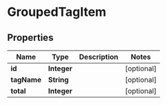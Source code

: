

# GroupedTagItem

## Properties

Name | Type | Description | Notes
------------ | ------------- | ------------- | -------------
**id** | **Integer** |  |  [optional]
**tagName** | **String** |  |  [optional]
**total** | **Integer** |  |  [optional]





